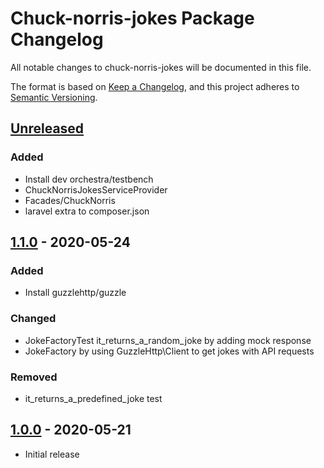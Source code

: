 # Chuck-norris-jokes Package Changelog
All notable changes to chuck-norris-jokes will be documented in this file. 

The format is based on [Keep a Changelog](https://keepachangelog.com/en/1.0.0/),
and this project adheres to [Semantic Versioning](https://semver.org/spec/v2.0.0.html).

## [Unreleased]
### Added
- Install dev orchestra/testbench
- ChuckNorrisJokesServiceProvider
- Facades/ChuckNorris
- laravel extra to composer.json

## [1.1.0] - 2020-05-24
### Added
- Install guzzlehttp/guzzle

### Changed
- JokeFactoryTest it_returns_a_random_joke by adding mock response
- JokeFactory by using GuzzleHttp\Client to get jokes with API requests

### Removed
- it_returns_a_predefined_joke test

## [1.0.0] - 2020-05-21
- Initial release

<!-- Linked versions -->
[Unreleased]: https://github.com/NikulinIlya/chuck-norris-jokes/compare/1.1.0...HEAD
[1.1.0]: https://github.com/NikulinIlya/chuck-norris-jokes/releases/tag/1.1.0
[1.0.0]: https://github.com/NikulinIlya/chuck-norris-jokes/releases/tag/1.0.0